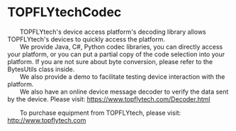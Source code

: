 # TOPFLYtechCodec
&#8195;&#8195;TOPFLYtech's device access platform's decoding library allows TOPFLYtech's devices to quickly access the platform.  
&#8195;&#8195;We provide Java, C#, Python codec libraries, you can directly access your platform, or you can put a partial copy of the code selection into your platform. If you are not sure about byte conversion, please refer to the BytesUtils class inside.  
&#8195;&#8195;We also provide a demo to facilitate testing device interaction with the platform.  
&#8195;&#8195;We also have an online device message decoder to verify the data sent by the device. Please visit: https://www.topflytech.com/Decoder.html

&#8195;&#8195;To purchase equipment from TOPFLYtech, please visit: http://www.topflytech.com  